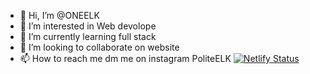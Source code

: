 - 👋 Hi, I’m @ONEELK
- 👀 I’m interested in Web devolope
- 🌱 I’m currently learning full stack
- 💞️ I’m looking to collaborate on website
- 📫 How to reach me dm me on instagram PoliteELK
[![Netlify Status](https://api.netlify.com/api/v1/badges/86039359-874d-4f60-806b-69e0e4579020/deploy-status)](https://app.netlify.com/sites/oneelk/deploys)
<!---
ONEELK/ONEELK is a ✨ special ✨ repository because its `README.md` (this file) appears on your GitHub profile.
You can click the Preview link to take a look at your changes.
--->
